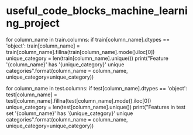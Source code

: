 # useful_code_blocks_machine_learning_project


for column_name in train.columns:
    if train[column_name].dtypes == 'object':
        train[column_name] = train[column_name].fillna(train[column_name].mode().iloc[0])
        unique_category = len(train[column_name].unique())
        print("Feature '{column_name}' has '{unique_category}' unique categories".format(column_name = column_name,
                                                                                         unique_category=unique_category))
 
for column_name in test.columns:
    if test[column_name].dtypes == 'object':
        test[column_name] = test[column_name].fillna(test[column_name].mode().iloc[0])
        unique_category = len(test[column_name].unique())
        print("Features in test set '{column_name}' has '{unique_category}' unique categories".format(column_name = column_name, unique_category=unique_category))
        
        
        
